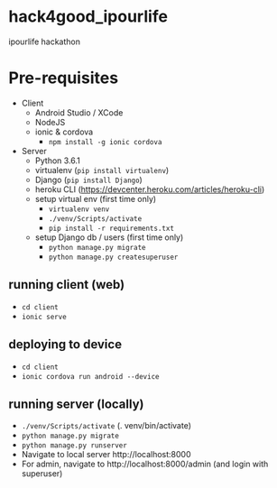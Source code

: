 # hack4good_ipourlife
ipourlife hackathon

# Pre-requisites
* Client
  * Android Studio / XCode
  * NodeJS
  * ionic & cordova
    * `npm install -g ionic cordova`
* Server
  * Python 3.6.1
  * virtualenv (`pip install virtualenv`)
  * Django (`pip install Django`)
  * heroku CLI (https://devcenter.heroku.com/articles/heroku-cli)
  * setup virtual env (first time only)
    * `virtualenv venv`
    * `./venv/Scripts/activate`
    * `pip install -r requirements.txt`
  * setup Django db / users (first time only)
    * `python manage.py migrate`
    * `python manage.py createsuperuser`
    
## running client (web)
* `cd client`
* `ionic serve`

## deploying to device
* `cd client`
* `ionic cordova run android --device`

## running server (locally)
* `./venv/Scripts/activate` (. venv/bin/activate)
* `python manage.py migrate`
* `python manage.py runserver`
* Navigate to local server http://localhost:8000
* For admin, navigate to http://localhost:8000/admin (and login with superuser)
